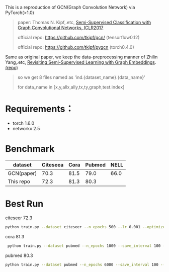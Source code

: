 
This is a reproduction of GCN(Graph Convolution Network) via PyTorch(>1.0)

>paper:
>Thomas N. Kipf,.etc, [Semi-Supervised Classification with Graph Convolutional Networks, ICLR2017](https://arxiv.org/pdf/1609.02907.pdf)
>
>official repo: https://github.com/tkipf/gcn/ (tensorflow0.12)
>
>official repo: https://github.com/tkipf/pygcn (torch0.4.0)


Same as original paper, we keep the data-preprocessing manner of 
Zhilin Yang,.etc, [Revisiting Semi-Supervised Learning with Graph Embeddings](https://arxiv.org/pdf/1603.08861.pdf).  [(repo)](https://github.com/kimiyoung/planetoid)
>so we get 8 files named as 'ind.{dataset_name}.{data_name}'
>
>for data_name in [x,y,allx,ally,tx,ty,graph,test.index]   

# Requirements：
- torch 1.6.0
- networkx 2.5

# Benchmark


| dataset       | Citeseea | Cora | Pubmed | NELL |
|---------------|----------|------|--------|------|
| GCN(paper)    | 70.3     | 81.5 | 79.0   | 66.0 |
| This repo     | 72.3     | 81.3 | 80.3   |      |



# Best Run

citeseer 72.3
```bash
python train.py --dataset citeseer --n_epochs 500 --lr 0.001 --optimizer adam
```


cora 81.3
```bash
 python train.py --dataset pubmed --n_epochs 1000 --save_interval 100 --lr 0.001 --optimizer adam
```

pubmed 80.3
```bash
python train.py --dataset pubmed --n_epochs 6000 --save_interval 100 --lr 0.0001 --optimizer adam
```
